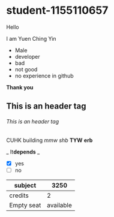 # student-1155110657

Hello

I am Yuen Ching Yin

* Male
* developer
 * bad
 * not good
* no experience in github

**Thank you**

## This is an header tag
###### This is an header tag

CUHK building
*mmw*
_shb_
**TYW**
__erb__

_ It**depends** _

- [x] yes
- [ ] no

subject | 3250
------------ | ------------ 
credits |2 
Empty seat| available

